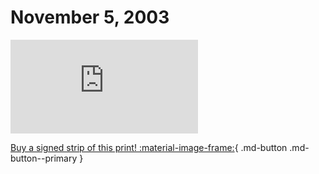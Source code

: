 # November 5, 2003

![](https://www.achewood.com/comic.php?date=11052003)

[Buy a signed strip of this print! :material-image-frame:](https://achewood-holiday-pop-up.myshopify.com/products/strip#11052003){ .md-button .md-button--primary }
